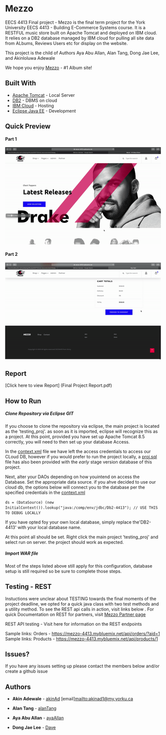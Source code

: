 # Mezzo
EECS 4413 Final project -
Mezzo is the final term project for the York University EECS 4413 - Building E-Commerce Systems course. It is a RESTFUL music store built on Apache Tomcat and deployed on IBM cloud. It relies on a DB2 database managed by IBM cloud for pulling all site data from ALbums, Reviews Users etc for display on the website. 

This project is the child of Authors Aya Abu Allan, Alan Tang, Dong Jae Lee, and Akinloluwa Adewale

We hope you enjoy [Mezzo](https://mezzo-4413.mybluemix.net/) - #1 Album site!

## Built With

* [Apache Tomcat](http://tomcat.apache.org/) - Local Server 
* [DB2](https://www.ibm.com/cloud/db2-on-cloud/) - DBMS on cloud
* [IBM Cloud](https://www.ibm.com/cloud) - Hosting 
* [Eclipse Java EE](https://www.apachefriends.org/index.html) - Development

## Quick Preview
#### Part 1
![](Demo_2.gif)
#### Part 2
![](Demo_2b.gif)

## Report
[Click here to view Report] (Final Project Report.pdf)

## How to Run
##### Clone Repository via Eclipse GIT
If you choose to clone the repository via eclipse, the main project is located as the 'testing_proj'. as soon as it is imported, eclipse will recognize this as a project. At this point, provided you have set up Apache Tomcat 8.5 correctly, you will need to  then set up your database Access.

In the [context.xml](https://github.com/AkinAD/Mezzo/blob/master/testng_proj/WebContent/META-INF/context.xml) file we have left the access credentials to access our CLoud DB,  however if you would prefer to run the  project locally, a [proj.sql](testng_proj/proj.sql) file has also been provided with the *early* stage version database of this project.

Next, alter your DAOs depending on how youintend on access the Database. Set the appropriate data source. if you ahve decided to use our cloud db, the options below will connect you to the database per the specified credentials in the [context.xml](testng_proj/WebContent/META-INF/context.xml)

```ds = (DataSource) (new InitialContext()).lookup("java:/comp/env/jdbc/Db2-4413"); // USE THIS TO DEBUG LOCALLY ```

If you have opted foy your own local database, simply replace the'DB2-4413' with your local database name.

At this point all should be set. Right click the main project 'testing_proj' and select run on server. the project should work as expected.

##### Import WAR file
Most of the steps listed above still apply for this configuration, database setup is still required so be sure to complete those steps.

## Testing - REST 
Instuctions were unclear about TESTING towards the final moments of the project deadline, we opted for a quick java class with two test methods and a utility method. To see the REST api calls in action, visit links below . For quick Documentation on REST for partners, visit [Mezzo Partner page](http://mezzo-4413.mybluemix.net/howToRest.jsp)

REST API testing - Visit here for information on the REST endpoints

Sample links: Orders - https://mezzo-4413.mybluemix.net/api/orders/?aid=1
Sample links: Products - https://mezzo-4413.mybluemix.net/api/products/1 

## Issues? 
If you have any issues setting up please contact the members below and/or create a github issue

 
 ## Authors
* **Akin Adewale** - [akinAd](https://github.com/ayaAllan) [email]<mailto:akinad1@my.yorku.ca>

* **Alan Tang**  - [alanTang](https://github.com/domainabusers)

* **Aya Abu Allan**  - [ayaAllan](https://github.com/ayaAllan)

* **Dong Jae Lee**  - [Dave](https://github.com/cima369)
